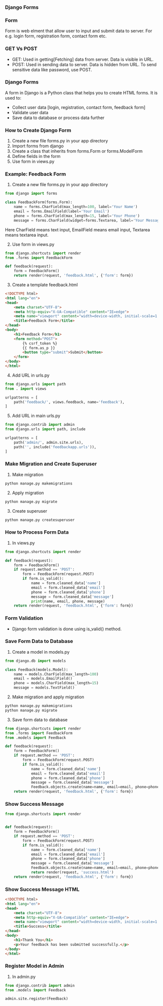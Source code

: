 ### Django Forms

### Form
Form is web elment that allow user to input and submit data to server. For e.g. login form, registration form, contact form etc.

### GET Vs POST
- GET: Used in getting[Fetching] data from server. Data is visible in URL.
- POST: Used in sending data to server. Data is hidden from URL. To send sensitive data like password, use POST.

### Django Forms
A form in Django is a Python class that helps you to create HTML forms. It is used to:
- Collect user data [login, registration, contact form, feedback form]
- Validate user data 
- Save data to database or process data further

### How to Create Django Form
1. Create a new file forms.py in your app directory
2. Import forms from django
3. Create a class that inherits from forms.Form or forms.ModelForm
4. Define fields in the form
5. Use form in views.py

### Example: Feedback Form
1. Create a new file forms.py in your app directory
```python
from django import forms

class FeedbackForm(forms.Form):
    name = forms.CharField(max_length=100, label='Your Name')
    email = forms.EmailField(label='Your Email')
    phone = forms.CharField(max_length=15, label='Your Phone')
    message = forms.CharField(widget=forms.Textarea, label='Your Message')
```
Here CharField means text input, EmailField means email input, Textarea means textarea input.

2. Use form in views.py
```python
from django.shortcuts import render
from .forms import FeedbackForm

def feedback(request):
    form = FeedbackForm()
    return render(request, 'feedback.html', {'form': form})
```

3. Create a template feedback.html
```html
<!DOCTYPE html>
<html lang="en">
<head>
    <meta charset="UTF-8">
    <meta http-equiv="X-UA-Compatible" content="IE=edge">
    <meta name="viewport" content="width=device-width, initial-scale=1.0">
    <title>Feedback Form</title>
</head>
<body>
    <h1>Feedback Form</h1>
    <form method="POST">
        {% csrf_token %}
        {{ form.as_p }}
        <button type="submit">Submit</button>
    </form>
</body>
</html>
```

4. Add URL in urls.py
```python
from django.urls import path
from . import views

urlpatterns = [
    path('feedback/', views.feedback, name='feedback'),
]
```
5. Add URL in main urls.py
```python
from django.contrib import admin
from django.urls import path, include

urlpatterns = [
    path('admin/', admin.site.urls),
    path('', include('feedbackapp.urls')),
]
```

### Make Migration and Create Superuser
1. Make migration
```bash
python manage.py makemigrations
```

2. Apply migration
```bash
python manage.py migrate
```

3. Create superuser
```bash
python manage.py createsuperuser
```

### How to Process Form Data
1. In views.py
```python
from django.shortcuts import render

def feedback(request):
    form = FeedbackForm()
    if request.method == 'POST':
        form = FeedbackForm(request.POST)
        if form.is_valid():
            name = form.cleaned_data['name']
            email = form.cleaned_data['email']
            phone = form.cleaned_data['phone']
            message = form.cleaned_data['message']
            print(name, email, phone, message)
    return render(request, 'feedback.html', {'form': form})
```

### Form Validation
- Django form validation is done using is_valid() method.

### Save Form Data to Database
1. Create a model in models.py
```python
from django.db import models

class Feedback(models.Model):
    name = models.CharField(max_length=100)
    email = models.EmailField()
    phone = models.CharField(max_length=15)
    message = models.TextField()
```

2. Make migration and apply migration
```bash
python manage.py makemigrations
python manage.py migrate
```

3. Save form data to database
```python
from django.shortcuts import render
from .forms import FeedbackForm
from .models import Feedback

def feedback(request):
    form = FeedbackForm()
    if request.method == 'POST':
        form = FeedbackForm(request.POST)
        if form.is_valid():
            name = form.cleaned_data['name']
            email = form.cleaned_data['email']
            phone = form.cleaned_data['phone']
            message = form.cleaned_data['message']
            Feedback.objects.create(name=name, email=email, phone=phone, message=message)
    return render(request, 'feedback.html', {'form': form})
```

### Show Success Message 
```python
from django.shortcuts import render


def feedback(request):
    form = FeedbackForm()
    if request.method == 'POST':
        form = FeedbackForm(request.POST)
        if form.is_valid():
            name = form.cleaned_data['name']
            email = form.cleaned_data['email']
            phone = form.cleaned_data['phone']
            message = form.cleaned_data['message']
            Feedback.objects.create(name=name, email=email, phone=phone, message=message)
            return render(request, 'success.html')
    return render(request, 'feedback.html', {'form': form})
```

### Show Success Message HTML 
```html
<!DOCTYPE html>
<html lang="en">
<head>
    <meta charset="UTF-8">
    <meta http-equiv="X-UA-Compatible" content="IE=edge">
    <meta name="viewport" content="width=device-width, initial-scale=1.0">
    <title>Success</title>
</head>
<body>
    <h1>Thank You</h1>
    <p>Your feedback has been submitted successfully.</p>
</body>
</html>
```

### Register Model in Admin
1. In admin.py
```python
from django.contrib import admin
from .models import Feedback

admin.site.register(Feedback)
```